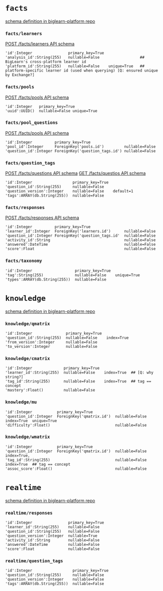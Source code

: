 # `facts`
[schema definition in biglearn-platform repo](https://github.com/openstax/biglearn-platform/blob/master/app/biglearn/db/facts/schema.py)

### `facts/learners`
[POST /facts/learners API schema](https://biglearnadmin-qa.openstax.org/docs/facts.html#post--facts-learners)
```
'id':Integer                primary_key=True
'analysis_id':String(255)   nullable=False                  ## BigLearn's cross-platform learner id
'platform_id':String(255)   nullable=False    unique=True   ## platform-specific learner id (used when querying) [Q: ensured unique by Exchange?]
```

### `facts/pools`
[POST /facts/pools API schema](https://biglearnadmin-qa.openstax.org/docs/facts.html#post--facts-pools)
```
'id':Integer   primary_key=True
'uuid':UUID()  nullable=False unique=True
```

### `facts/pool_questions`
[POST /facts/pools API schema](https://biglearnadmin-qa.openstax.org/docs/facts.html#post--facts-pools)
```
'id':Integer          primary_key=True
'pool_id':Integer     ForeignKey('pools.id')         nullable=False
'question_id':Integer ForeignKey('question_tags.id') nullable=False
```

### `facts/question_tags`
[POST /facts/questions API schema](https://biglearnadmin-qa.openstax.org/docs/facts.html#post--facts-questions)
[GET /facts/questios API schema](https://biglearnadmin-qa.openstax.org/docs/facts.html#get--facts-questions)
```
'id':Integer                  primary_key=True
'question_id':String(255)     nullable=False
'question_version':Integer    nullable=False    default=1 
'tags':ARRAY(db.String(255))  nullable=False
```

### `facts/responses`
[POST /facts/responses API schema](https://biglearnadmin-qa.openstax.org/docs/facts.html#post--facts-responses)
```
'id':Integer          primary_key=True
'learner_id':Integer  ForeignKey('learners.id')      nullable=False
'question_id':Integer ForeignKey('question_tags.id'  nullable=False
'activity_id':String                                 nullable=False
'answered':DateTime                                  nullable=False
'score':Float                                        nullable=False
```

### `facts/taxonomy`
```
'id':Integer                   primary_key=True
'tag':String(255)              nullable=False    unique=True
'types':ARRAY(db.String(255))  nullable=False
```

# `knowledge`

[schema definition in biglearn-platform repo](https://github.com/openstax/biglearn-platform/blob/master/app/biglearn/db/knowledge/schema.py)

### `knowledge/qmatrix`
```
'id':Integer               primary_key=True
'question_id':String(255)  nullable=False    index=True
'from_version':Integer     nullable=False
'to_version':Integer       nullable=False
```

### `knowledge/cmatrix`
```
'id':Integer              primary_key=True
'learner_id':String(255)  nullable=False    index=True  ## [Q: why string?]
'tag_id':String(255)      nullable=False    index=True  ## tag == concept
'mastery':Float()         nullable=False
```

### `knowledge/mu`
```
'id':Integer           primary_key=True
'question_id':Integer  ForeignKey('qmatrix.id')  nullable=False  index=True  unique=True
'difficulty':Float()                             nullable=False
```

### `knowledge/wmatrix`
```
'id':Integer           primary_key=True
'question_id':Integer  ForeignKey('qmatrix.id')  nullable=False  index=True,
'tag_id':String(255)                             nullable=False  index=True  ## tag == concept
'assoc_score':Float()                            nullable=False
```

# `realtime`

[schema definition in biglearn-platform repo](https://github.com/openstax/biglearn-platform/blob/master/app/biglearn/db/realtime/schema.py)

### `realtime/responses`
```
'id':Integer                primary_key=True
'learner_id':String(255)    nullable=False
'question_id':String(255)   nullable=False
'question_version':Integer  nullable=True
'activity_id':String        nullable=False
'answered':DateTime         nullable=False
'score':Float               nullable=False
```

### `realtime/question_tags`
```
'id':Integer                  primary_key=True
'question_id':String(255)     nullable=False
'question_version':Integer    nullable=False
'tags':ARRAY(db.String(255))  nullable=False
```
